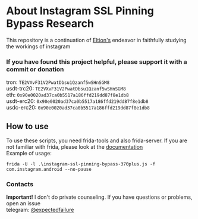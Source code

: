 # About Instagram SSL Pinning Bypass Research
This repository is a continuation of [Eltion's](https://github.com/Eltion/Instagram-SSL-Pinning-Bypass) endeavor in faithfully studying the workings of instagram


### If you have found this project helpful, please support it with a commit or donation

tron: `TE2VXvF31V2PwatDbsu1Qzanf5wSHnSGM8`\
usdt-trc20: `TE2VXvF31V2PwatDbsu1Qzanf5wSHnSGM8`\
eth: `0x90e0020ad37ca0b5517a186ffd219dd87f8e1db8`\
usdt-erc20: `0x90e0020ad37ca0b5517a186ffd219dd87f8e1db8`\
usdc-erc20: `0x90e0020ad37ca0b5517a186ffd219dd87f8e1db8`

## How to use
To use these scripts, you need frida-tools and also frida-server. If you are not familiar with frida, please look at the [documentation](https://frida.re/docs/home/)\
Example of usage:
```
frida -U -l .\instagram-ssl-pinning-bypass-370plus.js -f com.instagram.android --no-pause
```

### Contacts
**Important!** I don't do private counseling. If you have questions or problems, open an issue\
telegram: [@expectedfailure](https://t.me/expectedfailure)
